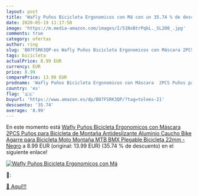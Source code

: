 ```yaml
---
layout: post
title: 'Wafly Puños Bicicleta Ergonomicos con Má con un 35.74 % de descuento'
date: 2020-05-19 11:17:50
image: 'https://m.media-amazon.com/images/I/51NxBtrPqkL._SL200_.jpg'
comments: true
category: ofertas
author: ring
slug: 'B07FSRK3QP-es Wafly Puños Bicicleta Ergonomicos con Máscara 2PCS Puños...'
tags: bicicleta
actualPrice: 8.99 EUR
currency: EUR
price: 8.99
comparePrice: 13.99 EUR
prodname: 'Wafly Puños Bicicleta Ergonomicos con Máscara  2PCS Puños para Bicicleta de Montaña Antideslizante Aluminio Caucho Bike Agarre para Bicicleta Moto Montaña MTB BMX Plegable Bicicleta  22mm -Negro'
country: 'es'
flag: '🇪🇸'
buyurl: 'https://www.amazon.es/dp/B07FSRK3QP/?tag=tolees-21'
descuento: '35.74'
average: '8.99'
---
```


En este momento está [Wafly Puños Bicicleta Ergonomicos con Máscara  2PCS Puños para Bicicleta de Montaña Antideslizante Aluminio Caucho Bike Agarre para Bicicleta Moto Montaña MTB BMX Plegable Bicicleta  22mm -Negro](https://www.amazon.es/dp/B07FSRK3QP/?tag=tolees-21) a 8.99 EUR (original: 13.99 EUR) (35.74 %  de descuento) en el siguiente enlace!

[![Wafly Puños Bicicleta Ergonomicos con Má](https://m.media-amazon.com/images/I/51NxBtrPqkL._SL200_.jpg)](https://www.amazon.es/dp/B07FSRK3QP/?tag=tolees-21)

🔎:


[🛒 Aquí!!!](https://www.amazon.es/dp/B07FSRK3QP/?tag=tolees-21)
